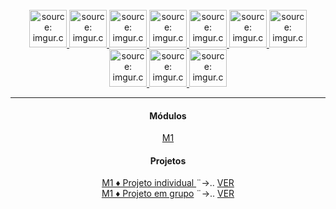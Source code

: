 <br>
<div align="center">
    <a href="#">    
        <img src="https://i.imgur.com/QSU2Ksh.png" title="source: imgur.com" 
        width="60px"/>
    </a>
    <a href="#">
        <img src="https://i.imgur.com/75ZnyoP.png" title="source: imgur.com" 
        width="60px"/>
    </a>
    <a href="#">
        <img src="https://i.imgur.com/RjWGTVn.png" title="source: imgur.com" 
        width="60px"/>
    </a>
    <a href="#">
        <img src="https://i.imgur.com/fFUhinJ.png" title="source: imgur.com" 
        width="60px"/>
    </a>
    <a href="#">
        <img src="https://i.imgur.com/r5TIjbs.png" title="source: imgur.com" 
        width="60px"/>
    </a>
     <a href="#">    
        <img src="https://i.imgur.com/Qx9OlTM.png" title="source: imgur.com" 
        width="60px"/>
    </a>
    <a href="#">    
        <img src="https://i.imgur.com/qLlcRS9.png" title="source: imgur.com" 
        width="60px"/>
    </a>
    <a href="#">    
        <img src="https://i.imgur.com/NO5rFQK.png" title="source: imgur.com" 
        width="60px"/>
    </a>
    <a href="#">    
        <img src="https://i.imgur.com/c4qbsva.png" title="source: imgur.com" 
        width="60px"/>
    </a>
    <a href="#">    
        <img src="https://i.imgur.com/QG8Hi7S.png" title="source: imgur.com" 
        width="60px"/>
    </a>
</div>
<hr>
<div align="center">
    <h4>Módulos</h4>
    <a href="https://github.com/Resilia-por-Ebony/TurmaRD/tree/main/M1" >M1</a><br>
    <h4>Projetos</h4>
    <p> 
        <a href="https://github.com/Resilia-por-Ebony/TurmaRD/tree/main/M1/Projeto-Individual" >
            M1 ♦ Projeto individual
        </a>
        ¨→..
        <a href="https://leonardop1.netlify.app/" target="_blank">VER</a><br>
        <a href="#" >M1 ♦ Projeto em grupo</a>
        ¨→..
        <a href="https://leonardop1.netlify.app/" target="_blank">VER</a><br>
    </p>
</div>
<br /><br />
